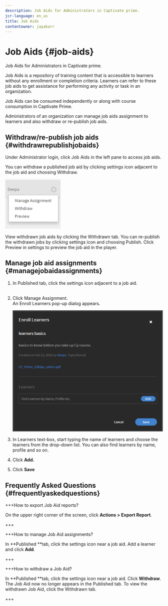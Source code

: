 ```yaml
---
description: Job Aids for Administrators in Captivate prime.
jcr-language: en_us
title: Job Aids
contentowner: jayakarr
---
```



# Job Aids {#job-aids}

Job Aids for Administrators in Captivate prime.

Job Aids is&nbsp;a repository of training content that is accessible to learners without any enrollment or completion criteria. Learners can refer to these job aids to get assistance for performing any activity or task in an organization.

Job Aids can be consumed independently or along with course consumption in Captivate Prime.

Administrators of an organization can manage job aids assignment to learners and also withdraw or re-publish job aids.

## Withdraw/re-publish job aids {#withdrawrepublishjobaids}

Under Administrator login, click Job Aids in the left pane to access job aids.

You can withdraw a published job aid by clicking settings icon adjacent to the job aid and choosing&nbsp;Withdraw.

![](assets/withdraw-job-aids-admin.png)

View withdrawn job aids by clicking the&nbsp;Withdrawn&nbsp;tab. You can re-publish the withdrawn jobs by clicking settings icon and choosing&nbsp;Publish. Click Preview in settings to preview the job aid in the player.

## Manage job aid assignments {#managejobaidassignments}

1. In Published tab, click the settings icon adjacent to a job aid.   
   &nbsp;

1. Click&nbsp;Manage Assignment.  
   An&nbsp;Enroll Learners&nbsp;pop-up dialog appears.&nbsp;

   ![](assets/enroll-learners-job-aids.png)

1. In Learners text-box, start typing the name of learners and choose the learners from the drop-down list. You can also&nbsp;find learners by name, profile and so on.&nbsp;
1. Click **Add.&nbsp;**
1. Click **Save**

## Frequently Asked Questions {#frequentlyaskedquestions}

+++How to export Job Aid reports?

On the upper right corner of the screen, click **Actions > Export Report**.

+++

+++How to manage Job Aid assignments?

In **Published **tab, click the settings icon near a job aid. Add a learner and click **Add**.

+++

+++How to withdraw  a Job Aid?

In&nbsp;**Published&nbsp;**tab, click the settings icon near a job aid. Click **Withdraw**. The Job Aid now no longer appears in the Published tab. To view the withdrawn Job Aid, click the Withdrawn tab.

+++

